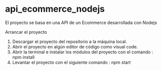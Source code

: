 # api_ecommerce_nodejs
El proyecto se basa en una API de un Ecommerce desarrollada con Nodejs

Arrancar el proyecto

1.	Descargar el proyecto del repositorio a la máquina local. 
2.	Abrir el proyecto en algún editor de código como visual code. 
3.	Abrir la terminal e instalar los módulos del proyecto con el comando : npm install
4.	Levantar el proyecto con el siguiente comando : npm start

